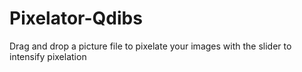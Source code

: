 # Pixelator-Qdibs
 Drag and drop a picture file to pixelate your images with the slider to intensify pixelation
